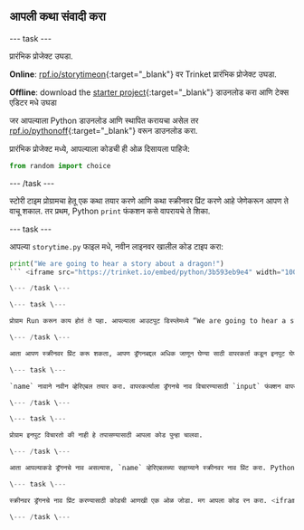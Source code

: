 ## आपली कथा संवादी करा

\--- task \---

प्रारंभिक प्रोजेक्ट उघडा.

**Online**: [rpf.io/storytimeon](http://rpf.io/storytimeon){:target="_blank"} वर Trinket प्रारंभिक प्रोजेक्ट उघडा.

**Offline**: download the [starter project](http://rpf.io/p/en/storytime-go){:target="_blank"} डाउनलोड करा आणि टेक्स एडिटर मधे उघडा

जर आपल्याला Python डाउनलोड आणि स्थापित करायचा असेल तर [rpf.io/pythonoff](http://rpf.io/pythonoff){:target="_blank"} वरून डाउनलोड करा.

प्रारंभिक प्रोजेक्ट मध्ये, आपल्याला कोडची ही ओळ दिसायला पाहिजे:

```python
from random import choice
```

\--- /task \---

स्टोरी टाइम प्रोग्रामचा हेतू एक कथा तयार करणे आणि कथा स्क्रीनवर प्रिंट करणे आहे जेणेकरून आपण ते वाचू शकाल. तर प्रथम, Python `print` फंकशन कसे वापरायचे ते शिका.

\--- task \---

आपल्या `storytime.py` फाइल मधे, नवीन लाइनवर खालील कोड टाइप करा:

```python
print("We are going to hear a story about a dragon!")
``` <iframe src="https://trinket.io/embed/python/3b593eb9e4" width="100%" height="600" frameborder="0" marginwidth="0" marginheight="0" allowfullscreen mark="crwd-mark"></iframe> 

\--- /task \---

\--- task \---

प्रोग्राम Run करून काय होतं ते पहा. आपल्याला आउटपुट डिस्प्लेमध्ये “We are going to hear a story about a dragon!” हे शब्द दिसायला हवे.

\--- /task \---

आता आपण स्क्रीनवर प्रिंट करू शकता, आपण ड्रॅगनबद्दल अधिक जाणून घेण्या साठी वापरकर्ता कडून इनपुट घेण्यास तयार आहात.

\--- task \---

`name` नावाने नवीन व्हेरिएबल तयार करा. वापरकर्त्याला ड्रॅगनचे नाव विचारण्यासाठी `input` फंक्शन वापरा. इनपुट नाव नवीन `name` व्हेरिएबल मध्ये संचयित करा. <iframe src="https://trinket.io/embed/python/0de60dee6d" width="100%" height="600" frameborder="0" marginwidth="0" marginheight="0" allowfullscreen mark="crwd-mark"></iframe> 

\--- /task \---

\--- task \---

प्रोग्राम इनपुट विचारतो की नाही हे तपासण्यासाठी आपला कोड पुन्हा चालवा.

\--- /task \---

आता आपल्याकडे ड्रॅगनचे नाव असल्यास, `name` व्हेरिएबलच्या सहाय्याने स्क्रीनवर नाव प्रिंट करा. Python मध्ये, आपण स्ट्रिंगला एकत्र जोडण्यासाठी `+` ऑपरेटर वापरू शकता.

\--- task \---

स्क्रीनवर ड्रॅगनचे नाव प्रिंट करण्यासाठी कोडची आणखी एक ओळ जोडा. मग आपला कोड रन करा. <iframe src="https://trinket.io/embed/python/e651eca8ca" width="100%" height="600" frameborder="0" marginwidth="0" marginheight="0" allowfullscreen mark="crwd-mark"></iframe> 

\--- /task \---